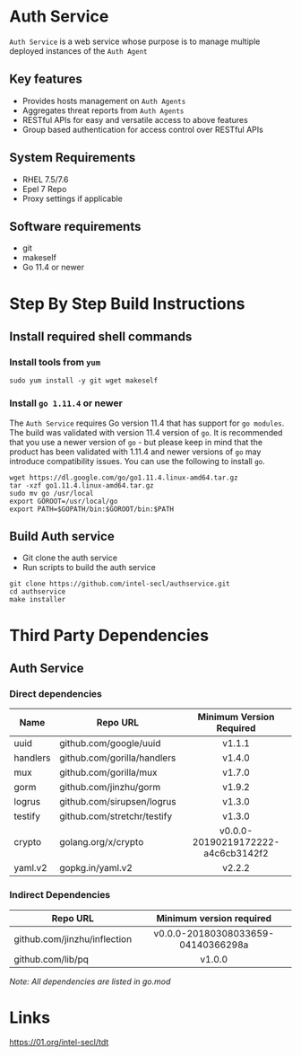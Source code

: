 # Auth Service

`Auth Service` is a web service whose purpose is to manage multiple deployed instances of the `Auth Agent`

## Key features
- Provides hosts management on `Auth Agents`
- Aggregates threat reports from `Auth Agents`
- RESTful APIs for easy and versatile access to above features
- Group based authentication for access control over RESTful APIs

## System Requirements
- RHEL 7.5/7.6
- Epel 7 Repo
- Proxy settings if applicable

## Software requirements
- git
- makeself
- Go 11.4 or newer

# Step By Step Build Instructions

## Install required shell commands

### Install tools from `yum`
```shell
sudo yum install -y git wget makeself
```

### Install `go 1.11.4` or newer
The `Auth Service` requires Go version 11.4 that has support for `go modules`. The build was validated with version 11.4 version of `go`. It is recommended that you use a newer version of `go` - but please keep in mind that the product has been validated with 1.11.4 and newer versions of `go` may introduce compatibility issues. You can use the following to install `go`.
```shell
wget https://dl.google.com/go/go1.11.4.linux-amd64.tar.gz
tar -xzf go1.11.4.linux-amd64.tar.gz
sudo mv go /usr/local
export GOROOT=/usr/local/go
export PATH=$GOPATH/bin:$GOROOT/bin:$PATH
```

## Build Auth service

- Git clone the auth service
- Run scripts to build the auth service

```shell
git clone https://github.com/intel-secl/authservice.git
cd authservice
make installer
```

# Third Party Dependencies

## Auth Service

### Direct dependencies

| Name     | Repo URL                    | Minimum Version Required           |
| -------- | --------------------------- | :--------------------------------: |
| uuid     | github.com/google/uuid      | v1.1.1                             |
| handlers | github.com/gorilla/handlers | v1.4.0                             |
| mux      | github.com/gorilla/mux      | v1.7.0                             |
| gorm     | github.com/jinzhu/gorm      | v1.9.2                             |
| logrus   | github.com/sirupsen/logrus  | v1.3.0                             |
| testify  | github.com/stretchr/testify | v1.3.0                             |
| crypto   | golang.org/x/crypto         | v0.0.0-20190219172222-a4c6cb3142f2 |
| yaml.v2  | gopkg.in/yaml.v2            | v2.2.2                             |

### Indirect Dependencies

| Repo URL                     | Minimum version required           |
| -----------------------------| :--------------------------------: |
| github.com/jinzhu/inflection | v0.0.0-20180308033659-04140366298a |
| github.com/lib/pq            | v1.0.0                             |

*Note: All dependencies are listed in go.mod*

# Links
https://01.org/intel-secl/tdt
